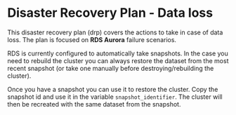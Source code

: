 # Disaster Recovery Plan - Data loss

This disaster recovery plan (drp) covers the actions to take in case of data loss. The plan is focused on **RDS Aurora** failure scenarios.

RDS is currently configured to automatically take snapshots. In the case you need to rebuild the cluster you can always restore the dataset from the most recent snapshot (or take one manually before destroying/rebuilding the cluster).

Once you have a snapshot you can use it to restore the cluster. Copy the snapshot id and use it in the variable `snapshot_identifier`. The cluster will then be recreated with the same dataset from the snapshot.